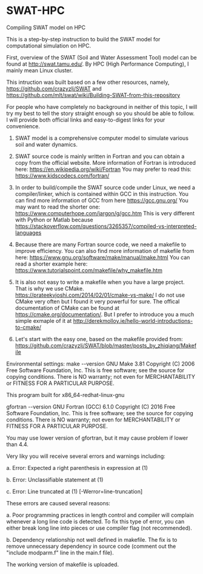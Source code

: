 # SWAT-HPC
Compiling SWAT model on HPC

This is a step-by-step instruction to build the SWAT model for computational simulation on HPC.

First, overview of the SWAT (Soil and Water Assessment Tool) model can be found at 
http://swat.tamu.edu/.
By HPC (High Performance Computing), I mainly mean Linux cluster.

This intruction was built based on a few other resources, namely,
https://github.com/crazyzlj/SWAT
and 
https://github.com/mlt/swat/wiki/Building-SWAT-from-this-repository

For people who have completely no background in neither of this topic, I will try my best to tell the story straight enough so you should be able to follow. I will provide both official links and easy-to-digest links for your convenience.

1. SWAT model is a comprehensive computer model to simulate various soil and water dynamics.

2. SWAT source code is mainly written in Fortran and you can obtain a copy from the official website. More information of Fortran is introduced here:
https://en.wikipedia.org/wiki/Fortran
You may prefer to read this:
https://www.kidscodecs.com/fortran/


3. In order to build/compile the SWAT source code under Linux, we need a compiler/linker, which is contained within GCC in this instruction. You can find more information of GCC from here 
https://gcc.gnu.org/
You may want to read the shorter one:
https://www.computerhope.com/jargon/g/gcc.htm
This is very different with Python or Matlab because
https://stackoverflow.com/questions/3265357/compiled-vs-interpreted-languages

4. Because there are many Fortran source code, we need a makefile to improve efficiency. You can also find more information of makefile from here:
https://www.gnu.org/software/make/manual/make.html
You can read a shorter example here:
https://www.tutorialspoint.com/makefile/why_makefile.htm

5. It is also not easy to write a makefile when you have a large project. That is why we use CMake.
https://prateekvjoshi.com/2014/02/01/cmake-vs-make/
I do not use CMake very often but I found it very powerful for sure.
The offical documentation of CMake can be found at 
https://cmake.org/documentation/.
But I prefer to introduce you a much simple exmaple of it at 
http://derekmolloy.ie/hello-world-introductions-to-cmake/

6. Let's start with the easy one, based on the makefile provided from:
https://github.com/crazyzlj/SWAT/blob/master/posts_by_zhiqiang/Makefile

Environmental settings:
make --version
GNU Make 3.81
Copyright (C) 2006  Free Software Foundation, Inc.
This is free software; see the source for copying conditions.
There is NO warranty; not even for MERCHANTABILITY or FITNESS FOR A
PARTICULAR PURPOSE.

This program built for x86_64-redhat-linux-gnu

gfortran --version
GNU Fortran (GCC) 6.1.0
Copyright (C) 2016 Free Software Foundation, Inc.
This is free software; see the source for copying conditions.  There is NO
warranty; not even for MERCHANTABILITY or FITNESS FOR A PARTICULAR PURPOSE.

You may use lower version of gfortran, but it may cause problem if lower than 4.4.

Very liky you will receive several errors and warnings including:

a. Error: Expected a right parenthesis in expression at (1)

b. Error: Unclassifiable statement at (1)

c. Error: Line truncated at (1) [-Werror=line-truncation]

These errors are caused several reasons:

a. Poor programming practices in length control and compiler will complain whenever a long line code is detected. To fix this type of error, you can either break long line into pieces or use compiler flag (not recommended).

b. Dependency relationship not well defined in makefile. The fix is to remove unnecessary dependency in source code (comment out the "include modparm.f" line in the main.f file).

The working version of makefile is uploaded.



